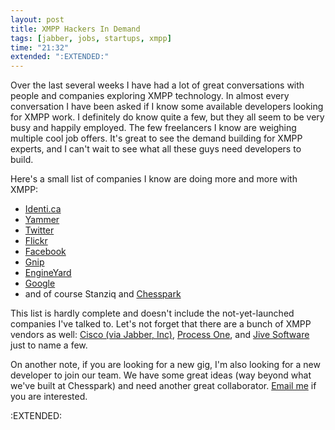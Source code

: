 ```yaml
---
layout: post
title: XMPP Hackers In Demand
tags: [jabber, jobs, startups, xmpp]
time: "21:32"
extended: ":EXTENDED:"
---
```


Over the last several weeks I have had a lot of great conversations with people and companies exploring XMPP technology.  In almost every conversation I have been asked if I know some available developers looking for XMPP work.  I definitely do know quite a few, but they all seem to be very busy and happily employed.  The few freelancers I know are weighing multiple cool job offers.  It's great to see the demand building for XMPP experts, and I can't wait to see what all these guys need developers to build.

Here's a small list of companies I know are doing more and more with XMPP:

* [Identi.ca](http://identi.ca)
* [Yammer](http://www.yammer.com)
* [Twitter](http://twitter.com)
* [Flickr](http://www.flickr.com)
* [Facebook](http://www.facebook.com)
* [Gnip](http://www.gnip.com)
* [EngineYard](http://www.engineyard.com)
* [Google](http://www.google.com)
* and of course Stanziq and [Chesspark](http://www.chesspark.com)

This list is hardly complete and doesn't include the not-yet-launched companies I've talked to.   Let's not forget that there are a bunch of XMPP vendors as well: [Cisco (via Jabber, Inc)](http://www.cisco.com), [Process One](http://www.process-one.net), and [Jive Software](http://www.jivesoftware.com) just to name a few.

On another note, if you are looking for a new gig, I'm also looking for a new developer to join our team.  We have some great ideas (way beyond what we've built at Chesspark) and need another great collaborator.  [Email me](mailto:metajack@gmail.com) if you are interested.

:EXTENDED:


